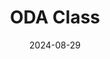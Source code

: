 ---  
layout: startup_page  
title: "ODA Class"  
id: "odaclass.com"  
permalink: "/odaclassodaclass.com08292024/"  
website: "https://www.odaclass.com/home"  
funding_round: "Series B"  
funding_amount: "$500K"  
investors: "Skywalker Education Technology Co Ltd (Singapore), Daituzi Education Technology Corporation Limited, Matrix Partners China"  
about: "ODA Class is an edtech firm focused on providing accessible and quality education to students. They utilize technology and digital marketing to achieve this goal, and recently secured funding to enhance their technological capabilities and AI integration."  
markets: "Edtech, Artificial Intelligence (AI), E-Learning, SaaS"  
hq: "Bengaluru, Karnataka, India"  
founded_year: "2019"  
linkedin: "https://www.linkedin.com/company/odaclass"  
twitter: ""  
instagram: ""  
facebook: "https://www.facebook.com/pg/OdaClass/"  
crunchbase: "https://www.crunchbase.com/organization/oda-class"  
pitchbook: "https://pitchbook.com/profiles/company/432891-73"  

date_display: "29-Aug-2024"  
date: "2024-08-29"

# SEO Optimization  
meta_title: "ODA Class - Series B Funding ($500K)"  
meta_description: "ODA Class, ODA Class is an edtech firm focused on providing accessible and quality education to students. They utilize technology and digital marketing to achiev..."  
meta_keywords: "ODA Class, Edtech, Artificial Intelligence (AI), E-Learning, SaaS, Series B funding"  
canonical_url: "https://startup.projectstartups.com/odaclassodaclass.com08292024/"  
---